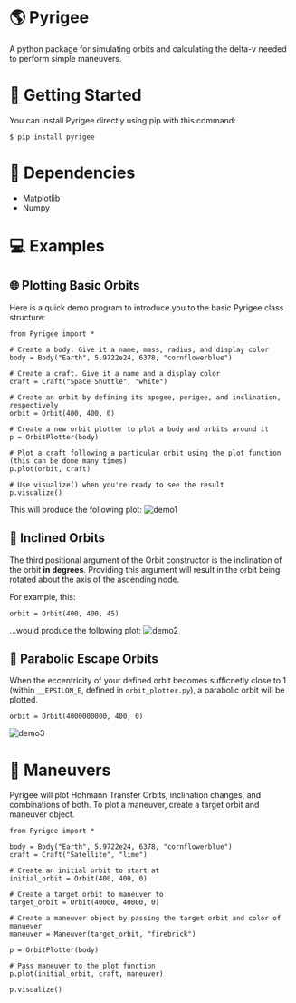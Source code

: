 # :earth_americas: Pyrigee
A python package for simulating orbits and calculating the delta-v needed to perform simple maneuvers.

# :memo: Getting Started
You can install Pyrigee directly using pip with this command:
```
$ pip install pyrigee
```

# :paperclip: Dependencies
* Matplotlib
* Numpy

# :computer: Examples

## :globe_with_meridians: Plotting Basic Orbits

Here is a quick demo program to introduce you to the basic Pyrigee class structure:
```
from Pyrigee import *

# Create a body. Give it a name, mass, radius, and display color
body = Body("Earth", 5.9722e24, 6378, "cornflowerblue")

# Create a craft. Give it a name and a display color
craft = Craft("Space Shuttle", "white")

# Create an orbit by defining its apogee, perigee, and inclination, respectively
orbit = Orbit(400, 400, 0)

# Create a new orbit plotter to plot a body and orbits around it
p = OrbitPlotter(body)

# Plot a craft following a particular orbit using the plot function (this can be done many times)
p.plot(orbit, craft)

# Use visualize() when you're ready to see the result
p.visualize()
```

This will produce the following plot:
![demo1]()

## :triangular_ruler: Inclined Orbits
The third positional argument of the Orbit constructor is the inclination of the orbit **in degrees**. Providing this argument will result in the orbit being rotated about the axis of the ascending node.

For example, this:
```
orbit = Orbit(400, 400, 45)
```
...would produce the following plot:
![demo2]()

##  :milky_way: Parabolic Escape Orbits
When the eccentricity of your defined orbit becomes sufficnetly close to 1 (within `__EPSILON_E`, defined in `orbit_plotter.py`), a parabolic orbit will be plotted.

```
orbit = Orbit(4000000000, 400, 0)
```
![demo3]()

# :rocket: Maneuvers
Pyrigee will plot Hohmann Transfer Orbits, inclination changes, and combinations of both. To plot a maneuver, create a target orbit and maneuver object.

```
from Pyrigee import *

body = Body("Earth", 5.9722e24, 6378, "cornflowerblue")
craft = Craft("Satellite", "lime")

# Create an initial orbit to start at
initial_orbit = Orbit(400, 400, 0)

# Create a target orbit to maneuver to
target_orbit = Orbit(40000, 40000, 0)

# Create a maneuver object by passing the target orbit and color of manuever
maneuver = Maneuver(target_orbit, "firebrick")

p = OrbitPlotter(body)

# Pass maneuver to the plot function
p.plot(initial_orbit, craft, maneuver)

p.visualize()
```

